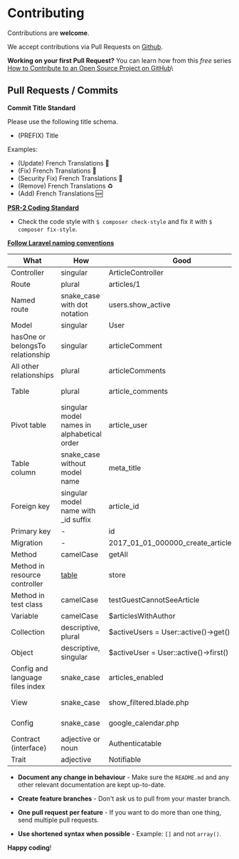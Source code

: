 # Contributing

Contributions are **welcome**.

We accept contributions via Pull Requests on [Github](https://github.com/HDInnovations/UNIT3D).

**Working on your first Pull Request?** You can learn how from this *free* series [How to Contribute to an Open Source Project on GitHub](https://egghead.io/series/how-to-contribute-to-an-open-source-project-on-github)\


## Pull Requests / Commits

**Commit Title Standard**

Please use the following title schema. 
- (PREFIX) Title

Examples:
- (Update) French Translations :rocket:
- (Fix) French Translations :bug:
- (Security Fix) French Translations :closed_lock_with_key:
- (Remove) French Translations :recycle:
- (Add) French Translations :new:

**[PSR-2 Coding Standard](https://github.com/php-fig/fig-standards/blob/master/accepted/PSR-2-coding-style-guide.md)** 
- Check the code style with ``$ composer check-style`` and fix it with ``$ composer fix-style``.

**[Follow Laravel naming conventions](https://github.com/alexeymezenin/laravel-best-practices/blob/master/README.md#do-not-get-data-from-the-env-file-directly)**

What | How | Good | Bad
------------ | ------------- | ------------- | -------------
Controller | singular | ArticleController | ~~ArticlesController~~
Route | plural | articles/1 | ~~article/1~~
Named route | snake_case with dot notation | users.show_active | ~~users.show-active, show-active-users~~
Model | singular | User | ~~Users~~
hasOne or belongsTo relationship | singular | articleComment | ~~articleComments, article_comment~~
All other relationships | plural | articleComments | ~~articleComment, article_comments~~
Table | plural | article_comments | ~~article_comment, articleComments~~
Pivot table | singular model names in alphabetical order | article_user | ~~user_article, articles_users~~
Table column | snake_case without model name | meta_title | ~~MetaTitle; article_meta_title~~
Foreign key | singular model name with _id suffix | article_id | ~~ArticleId, id_article, articles_id~~
Primary key | - | id | ~~custom_id~~
Migration | - | 2017_01_01_000000_create_articles_table | ~~2017_01_01_000000_articles~~
Method | camelCase | getAll | ~~get_all~~
Method in resource controller | [table](https://laravel.com/docs/master/controllers#resource-controllers) | store | ~~saveArticle~~
Method in test class | camelCase | testGuestCannotSeeArticle | ~~test_guest_cannot_see_article~~
Variable | camelCase | $articlesWithAuthor | ~~$articles_with_author~~
Collection | descriptive, plural | $activeUsers = User::active()->get() | ~~$active, $data~~
Object | descriptive, singular | $activeUser = User::active()->first() | ~~$users, $obj~~
Config and language files index | snake_case | articles_enabled | ~~ArticlesEnabled; articles-enabled~~
View | snake_case | show_filtered.blade.php | ~~showFiltered.blade.php, show-filtered.blade.php~~
Config | snake_case | google_calendar.php | ~~googleCalendar.php, google-calendar.php~~
Contract (interface) | adjective or noun | Authenticatable | ~~AuthenticationInterface, IAuthentication~~
Trait | adjective | Notifiable | ~~NotificationTrait~~

- **Document any change in behaviour** - Make sure the `README.md` and any other relevant documentation are kept up-to-date.

- **Create feature branches** - Don't ask us to pull from your master branch.

- **One pull request per feature** - If you want to do more than one thing, send multiple pull requests.

- **Use shortened syntax when possible** - Example: `[]` and not `array()`.



**Happy coding**!
